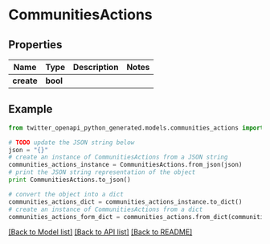 # CommunitiesActions


## Properties

Name | Type | Description | Notes
------------ | ------------- | ------------- | -------------
**create** | **bool** |  | 

## Example

```python
from twitter_openapi_python_generated.models.communities_actions import CommunitiesActions

# TODO update the JSON string below
json = "{}"
# create an instance of CommunitiesActions from a JSON string
communities_actions_instance = CommunitiesActions.from_json(json)
# print the JSON string representation of the object
print CommunitiesActions.to_json()

# convert the object into a dict
communities_actions_dict = communities_actions_instance.to_dict()
# create an instance of CommunitiesActions from a dict
communities_actions_form_dict = communities_actions.from_dict(communities_actions_dict)
```
[[Back to Model list]](../README.md#documentation-for-models) [[Back to API list]](../README.md#documentation-for-api-endpoints) [[Back to README]](../README.md)


